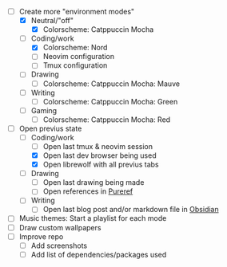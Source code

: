 
- [ ] Create more "environment modes"
  - [x] Neutral/"off"
    - [x] Colorscheme: Catppuccin Mocha
  - [ ] Coding/work
    - [x] Colorscheme: Nord
    - [ ] Neovim configuration
    - [ ] Tmux configuration
  - [ ] Drawing
    - [ ] Colorscheme: Catppuccin Mocha: Mauve
  - [ ] Writing
      - [ ] Colorscheme: Catppuccin Mocha: Green
  - [ ] Gaming
      - [ ] Colorscheme: Catppuccin Mocha: Red
  
- [ ] Open previus state
  - [ ] Coding/work
    - [ ] Open last tmux & neovim session
    - [x] Open last dev browser being used
    - [x] Open librewolf with all previus tabs
  - [ ] Drawing
    - [ ] Open last drawing being made
    - [ ] Open references in [Pureref](https://www.pureref.com/)
  - [ ] Writing
    - [ ] Open last blog post and/or markdown file in [Obsidian](https://obsidian.md/)

- [ ] Music themes: Start a playlist for each mode
- [ ] Draw custom wallpapers
- [ ] Improve repo
  - [ ] Add screenshots
  - [ ] Add list of dependencies/packages used
